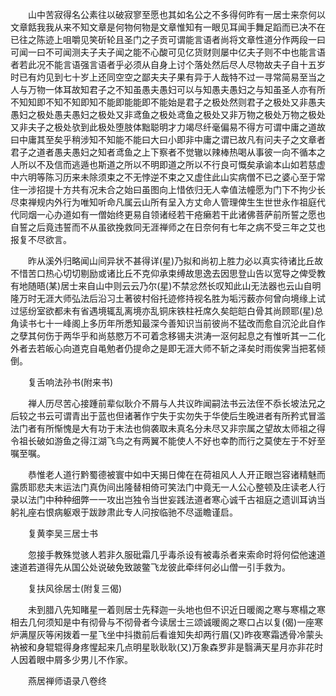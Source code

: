 <!-- { "loadSidebar": true } -->
　　山中苦寂得名公素往以破寂寥至愿也其如名公之不多得何昨有一居士来奈何以文章餂我我从来不知文章是何物何物是文章惟知有一眼见耳闻手舞足蹈而已决不在已往之陈迹上咀嚼见笑斫轮且圣门之子贡可谓能言语者尚将文章性道分作两段一曰可闻一曰不可闻测夫子夫子闻之能不心酸可见亿货财则屡中亿夫子则不中也能言语者若此况不能言语强言语者乎必须从自身上讨个落处然后尽人尽物故夫子自十五岁时已有灼见到七十岁上还同空空之鄙夫夫子果有异于人哉特不过一寻常简易至当之人与万物一体耳故知君子之不知虽愚夫愚妇可以与知愚夫愚妇之与知虽圣人亦有所不知知即不知不知即知不能即能能即不能始是君子之极处然则君子之极处又非愚夫愚妇之极处愚夫愚妇之极处又非鸢鱼之极处鸢鱼之极处又非万物之极处万物之极处又非夫子之极处欤到此极处堕肢体黜聪明才力竭尽纤毫偏易不得方可谓中庸之道故曰中庸其至矣乎稍涉知不知能不能曰大曰小即非中庸之谓已故凡有问夫子之文章者君子之道者愚夫愚妇之知者鸢鱼之上下察者不觉辙以辣棒热喝从事彼一向不循本之人所以不及信而逃遁也斯道之所以不明即道之所以不行良可慨矣承谕本山如若慈虚中六明等陈习历来未除须束之不无悖逆不束之又虚住此山实病僧不已之婆心至于常住一涉招提十方共有况未合之始曰虽图向上惜依归无人幸值法幢愿为门下不拘少长尽束禅规内外行为唯知听命凡属云山所有呈入方丈命人管理俾生生世世永作祖庭代代同烟一心办道如有一僧始终更易自领诸经若干疮癞若干此诸佛菩萨前所誓之愿也自誓之后竟违誓而不从虽欲挽救同无涯禅师之在日奈何有七年之病不受三年之艾也报复不尽欲言。

　　昨从溪外归略闻山间异状不甚得详(星)乃拟和尚初上胜力必以真实待诸比丘故不惜苦口热心切切剔励或诸比丘不克仰承束缚故思逸去因思登山告以宽导之俾受教有地随晤(某)居士来自山中则云云乃尔(星)不禁忿然长叹知此山无法器也云山自明隆万时无涯大师弘法后沿习土著彼村俗托迹修持视名胜为垢污薮亦何曾向境缘上试过惩纷室欲都未有省遇境辄乱离境亦乱铜床铁柱衽席久矣皑皑白骨其尚顾耶(星)总角读书七十一峰阁上多历年所悉知最深今善知识当前彼尚不猛改而愈自沉沦此自作之孽其何伤于两华乎和尚慈愍万不可着念移锡夫洪涛一沤何起息之有惟听其一二化外者去若皈心向道克自黾勉者仍提命之是即无涯大师不斩之泽矣时雨俟霁当把茗倾倒。

　　复舌响法孙书(附来书)

　　禅人历尽苦心接踵前辈似耿介不屑与人共议昨闻嗣法书云法侄不忝长坡法兄之后较之书云可谓青出于蓝也但诸著作宁失于实勿失于华使后生晚进者有所矜式冒滥法门者有所惭愧是大有功于末法也倘袭取未真名分未尽又非宗属之望故太师祖之得令祖长破如游鱼之得江湖飞鸟之有两翼不能使人不好也幸酌而行之莫使左于不好至嘱至嘱。

　　恭惟老人道行黔蜀德被寰中如中天揭日俾在在荷祖风人人开正眼岂容诸精魅而露质耶悲夫末运法门真伪间出隆替相倚可笑法门中竟无一人公心整顿及庄读老人行录以法门中种种细弊一一攻出岂独令当世妄践法道者寒心诚千古祖庭之遗训耳讷当躬礼座右恨病躯艰于跋踄肃此专人问按临驰不尽遥瞻谨启。

　　复黄李吴三居士书

　　忽接手教殊觉骇人若非久服砒霜几乎毒杀设有被毒杀者来索命时将何偿他速道速道若道得先从国公处说破免致跛鳖飞龙彼此牵绊何必山僧一引手救为。

　　复扶风徐居士(附复三偈)

　　未到腊八先知睹星一着则居士先释迦一头地也但不识近日暖阁之寒与寒榻之寒相去几何须知是中有彻骨与不彻骨者今读居士三颂诚暖阁之寒口占以复(偈)一座寒炉满屋灰等闲拨着一星飞坐中抖擞前后看谁知失却两行眉(又)昨夜寒霜透骨冷蒙头衲被和身辊辊得身疼惺起来几点明星耿耿耿(又)万象森罗非是翳满天星月亦非花时人因着眼中屑多少男儿不作家。

　　燕居禅师语录八卷终
